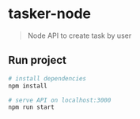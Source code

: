 # tasker-node

> Node API to create task by user

## Run project

``` bash
# install dependencies
npm install

# serve API on localhost:3000
npm run start

```
